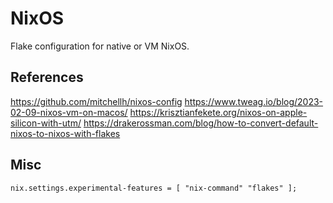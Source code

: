 # NixOS

Flake configuration for native or VM NixOS.

## References

https://github.com/mitchellh/nixos-config
https://www.tweag.io/blog/2023-02-09-nixos-vm-on-macos/
https://krisztianfekete.org/nixos-on-apple-silicon-with-utm/
https://drakerossman.com/blog/how-to-convert-default-nixos-to-nixos-with-flakes


## Misc

```
nix.settings.experimental-features = [ "nix-command" "flakes" ];
```
